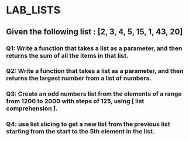 # LAB_LISTS

## Given the following list : [2, 3, 4, 5, 15, 1, 43, 20]
### Q1: Write a function that takes a list as a parameter, and then returns  the sum  of all the items in that list.
### Q2: Write a function that takes a list as a parameter, and then returns the largest number from a list of numbers.
### Q3: Create an odd numbers list from the elements of a range from 1200 to 2000 with steps of 125, using [ list comprehension ].
### Q4: use list slicing to get a new list from the previous list starting from the start to the 5th element in the list.

